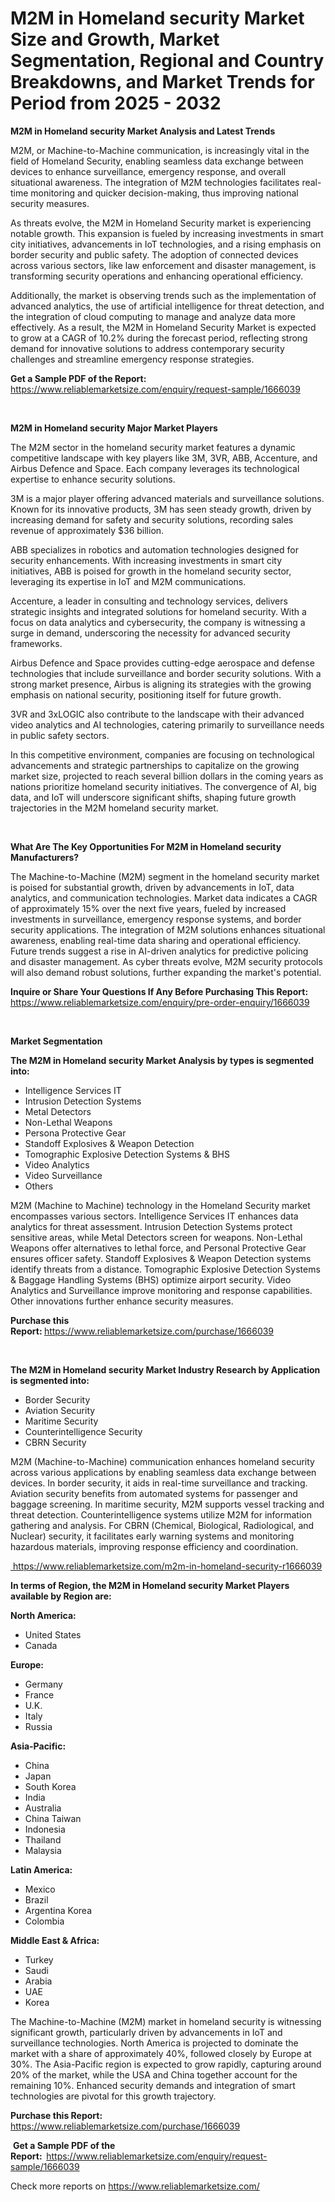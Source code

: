 <p><h1>M2M in Homeland security Market Size and Growth, Market Segmentation, Regional and Country Breakdowns, and Market Trends for Period from 2025 -  2032</h1></p><p><strong>M2M in Homeland security Market Analysis and Latest Trends</strong></p>
<p><p>M2M, or Machine-to-Machine communication, is increasingly vital in the field of Homeland Security, enabling seamless data exchange between devices to enhance surveillance, emergency response, and overall situational awareness. The integration of M2M technologies facilitates real-time monitoring and quicker decision-making, thus improving national security measures.</p><p>As threats evolve, the M2M in Homeland Security market is experiencing notable growth. This expansion is fueled by increasing investments in smart city initiatives, advancements in IoT technologies, and a rising emphasis on border security and public safety. The adoption of connected devices across various sectors, like law enforcement and disaster management, is transforming security operations and enhancing operational efficiency.</p><p>Additionally, the market is observing trends such as the implementation of advanced analytics, the use of artificial intelligence for threat detection, and the integration of cloud computing to manage and analyze data more effectively. As a result, the M2M in Homeland Security Market is expected to grow at a CAGR of 10.2% during the forecast period, reflecting strong demand for innovative solutions to address contemporary security challenges and streamline emergency response strategies.</p></p>
<p><strong>Get a Sample PDF of the Report:&nbsp;</strong> <a href="https://www.reliablemarketsize.com/enquiry/request-sample/1666039?utm_campaign=1998&utm_medium=2&utm_source=Github&utm_content=ia&utm_term=15022025&utm_id=m2m-in-homeland-security">https://www.reliablemarketsize.com/enquiry/request-sample/1666039</a></p>
<p>&nbsp;</p>
<p><strong>M2M in Homeland security Major Market Players</strong></p>
<p><p>The M2M sector in the homeland security market features a dynamic competitive landscape with key players like 3M, 3VR, ABB, Accenture, and Airbus Defence and Space. Each company leverages its technological expertise to enhance security solutions.</p><p>3M is a major player offering advanced materials and surveillance solutions. Known for its innovative products, 3M has seen steady growth, driven by increasing demand for safety and security solutions, recording sales revenue of approximately $36 billion.</p><p>ABB specializes in robotics and automation technologies designed for security enhancements. With increasing investments in smart city initiatives, ABB is poised for growth in the homeland security sector, leveraging its expertise in IoT and M2M communications.</p><p>Accenture, a leader in consulting and technology services, delivers strategic insights and integrated solutions for homeland security. With a focus on data analytics and cybersecurity, the company is witnessing a surge in demand, underscoring the necessity for advanced security frameworks.</p><p>Airbus Defence and Space provides cutting-edge aerospace and defense technologies that include surveillance and border security solutions. With a strong market presence, Airbus is aligning its strategies with the growing emphasis on national security, positioning itself for future growth.</p><p>3VR and 3xLOGIC also contribute to the landscape with their advanced video analytics and AI technologies, catering primarily to surveillance needs in public safety sectors.</p><p>In this competitive environment, companies are focusing on technological advancements and strategic partnerships to capitalize on the growing market size, projected to reach several billion dollars in the coming years as nations prioritize homeland security initiatives. The convergence of AI, big data, and IoT will underscore significant shifts, shaping future growth trajectories in the M2M homeland security market.</p></p>
<p>&nbsp;</p>
<p><strong>What Are The Key Opportunities For M2M in Homeland security Manufacturers?</strong></p>
<p><p>The Machine-to-Machine (M2M) segment in the homeland security market is poised for substantial growth, driven by advancements in IoT, data analytics, and communication technologies. Market data indicates a CAGR of approximately 15% over the next five years, fueled by increased investments in surveillance, emergency response systems, and border security applications. The integration of M2M solutions enhances situational awareness, enabling real-time data sharing and operational efficiency. Future trends suggest a rise in AI-driven analytics for predictive policing and disaster management. As cyber threats evolve, M2M security protocols will also demand robust solutions, further expanding the market's potential.</p></p>
<p><strong>Inquire or Share Your Questions If Any Before Purchasing This Report:</strong> <a href="https://www.reliablemarketsize.com/enquiry/pre-order-enquiry/1666039?utm_campaign=1998&utm_medium=2&utm_source=Github&utm_content=ia&utm_term=15022025&utm_id=m2m-in-homeland-security">https://www.reliablemarketsize.com/enquiry/pre-order-enquiry/1666039</a></p>
<p>&nbsp;</p>
<p><strong>Market Segmentation</strong></p>
<p><strong>The M2M in Homeland security Market Analysis by types is segmented into:</strong></p>
<p><ul><li>Intelligence Services IT</li><li>Intrusion Detection Systems</li><li>Metal Detectors</li><li>Non-Lethal Weapons</li><li>Persona Protective Gear</li><li>Standoff Explosives & Weapon Detection</li><li>Tomographic Explosive Detection Systems & BHS</li><li>Video Analytics</li><li>Video Surveillance</li><li>Others</li></ul></p>
<p><p>M2M (Machine to Machine) technology in the Homeland Security market encompasses various sectors. Intelligence Services IT enhances data analytics for threat assessment. Intrusion Detection Systems protect sensitive areas, while Metal Detectors screen for weapons. Non-Lethal Weapons offer alternatives to lethal force, and Personal Protective Gear ensures officer safety. Standoff Explosives & Weapon Detection systems identify threats from a distance. Tomographic Explosive Detection Systems & Baggage Handling Systems (BHS) optimize airport security. Video Analytics and Surveillance improve monitoring and response capabilities. Other innovations further enhance security measures.</p></p>
<p><strong>Purchase this Report:&nbsp;</strong><a href="https://www.reliablemarketsize.com/purchase/1666039?utm_campaign=1998&utm_medium=2&utm_source=Github&utm_content=ia&utm_term=15022025&utm_id=m2m-in-homeland-security">https://www.reliablemarketsize.com/purchase/1666039</a></p>
<p>&nbsp;</p>
<p><strong>The M2M in Homeland security Market Industry Research by Application is segmented into:</strong></p>
<p><ul><li>Border Security</li><li>Aviation Security</li><li>Maritime Security</li><li>Counterintelligence Security</li><li>CBRN Security</li></ul></p>
<p><p>M2M (Machine-to-Machine) communication enhances homeland security across various applications by enabling seamless data exchange between devices. In border security, it aids in real-time surveillance and tracking. Aviation security benefits from automated systems for passenger and baggage screening. In maritime security, M2M supports vessel tracking and threat detection. Counterintelligence systems utilize M2M for information gathering and analysis. For CBRN (Chemical, Biological, Radiological, and Nuclear) security, it facilitates early warning systems and monitoring hazardous materials, improving response efficiency and coordination.</p></p>
<p><a href="https://www.reliablemarketsize.com/m2m-in-homeland-security-r1666039?utm_campaign=1998&utm_medium=2&utm_source=Github&utm_content=ia&utm_term=15022025&utm_id=m2m-in-homeland-security">&nbsp;https://www.reliablemarketsize.com/m2m-in-homeland-security-r1666039</a></p>
<p><strong>In terms of Region, the M2M in Homeland security Market Players available by Region are:</strong></p>
<p>
    <p> <strong> North America: </strong>
        <ul>
            <li>United States</li>
            <li>Canada</li>
        </ul>
        </p> 
    <p> <strong> Europe: </strong>
        <ul>
            <li>Germany</li>
            <li>France</li>
            <li>U.K.</li>
            <li>Italy</li>
            <li>Russia</li>
        </ul>
        </p> 
    <p> <strong> Asia-Pacific: </strong>
        <ul>
            <li>China</li>
            <li>Japan</li>
            <li>South Korea</li>
            <li>India</li>
            <li>Australia</li>
            <li>China Taiwan</li>
            <li>Indonesia</li>
            <li>Thailand</li>
            <li>Malaysia</li>
        </ul>
        </p> 
    <p> <strong> Latin America: </strong>
        <ul>
            <li>Mexico</li>
            <li>Brazil</li>
            <li>Argentina Korea</li>
            <li>Colombia</li>
        </ul>
        </p> 
    <p> <strong> Middle East & Africa: </strong>
        <ul>
            <li>Turkey</li>
            <li>Saudi</li>
            <li>Arabia</li>
            <li>UAE</li>
            <li>Korea</li>
        </ul>
    </p>
    </p>
<p><p>The Machine-to-Machine (M2M) market in homeland security is witnessing significant growth, particularly driven by advancements in IoT and surveillance technologies. North America is projected to dominate the market with a share of approximately 40%, followed closely by Europe at 30%. The Asia-Pacific region is expected to grow rapidly, capturing around 20% of the market, while the USA and China together account for the remaining 10%. Enhanced security demands and integration of smart technologies are pivotal for this growth trajectory.</p></p>
<p><strong>Purchase this Report: </strong><a href="https://www.reliablemarketsize.com/purchase/1666039?utm_campaign=1998&utm_medium=2&utm_source=Github&utm_content=ia&utm_term=15022025&utm_id=m2m-in-homeland-security">https://www.reliablemarketsize.com/purchase/1666039</a></p>
<p>&nbsp;<strong>Get a Sample PDF of the Report:&nbsp;&nbsp;</strong><a href="https://www.reliablemarketsize.com/enquiry/request-sample/1666039?utm_campaign=1998&utm_medium=2&utm_source=Github&utm_content=ia&utm_term=15022025&utm_id=m2m-in-homeland-security">https://www.reliablemarketsize.com/enquiry/request-sample/1666039</a></p>
<p><strong></strong></p>
<p>Check more reports on <a href="https://www.reliablemarketsize.com/?utm_campaign=1998&utm_medium=2&utm_source=Github&utm_content=ia&utm_term=15022025&utm_id=m2m-in-homeland-security">https://www.reliablemarketsize.com/</a></p>